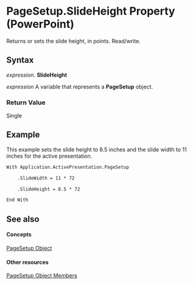 
# PageSetup.SlideHeight Property (PowerPoint)

Returns or sets the slide height, in points. Read/write.


## Syntax

 _expression_. **SlideHeight**

 _expression_ A variable that represents a **PageSetup** object.


### Return Value

Single


## Example

This example sets the slide height to 8.5 inches and the slide width to 11 inches for the active presentation.


```vb
With Application.ActivePresentation.PageSetup

    .SlideWidth = 11 * 72

    .SlideHeight = 8.5 * 72

End With
```


## See also


#### Concepts


[PageSetup Object](aed5649c-59d7-08d2-0a01-3385e5a9b5ff.md)
#### Other resources


[PageSetup Object Members](67ea7ba9-e55a-1c27-7067-6d92eb28cae7.md)
